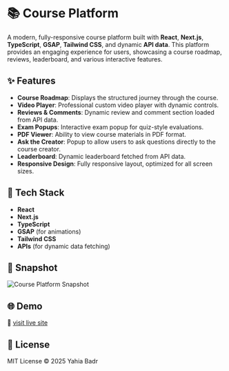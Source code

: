 # 📚 Course Platform

A modern, fully-responsive course platform built with **React**, **Next.js**, **TypeScript**, **GSAP**, **Tailwind CSS**, and dynamic **API data**. This platform provides an engaging experience for users, showcasing a course roadmap, reviews, leaderboard, and various interactive features.

## ✨ Features
- **Course Roadmap**: Displays the structured journey through the course.
- **Video Player**: Professional custom video player with dynamic controls.
- **Reviews & Comments**: Dynamic review and comment section loaded from API data.
- **Exam Popups**: Interactive exam popup for quiz-style evaluations.
- **PDF Viewer**: Ability to view course materials in PDF format.
- **Ask the Creator**: Popup to allow users to ask questions directly to the course creator.
- **Leaderboard**: Dynamic leaderboard fetched from API data.
- **Responsive Design**: Fully responsive layout, optimized for all screen sizes.

## 🚀 Tech Stack
- **React**
- **Next.js**
- **TypeScript**
- **GSAP** (for animations)
- **Tailwind CSS**
- **APIs** (for dynamic data fetching)

## 📸 Snapshot

![Course Platform Snapshot](/assets/images/screenshot.png)

## 🌐 Demo
🔗 [visit live site](https://course-teal-ten.vercel.app)

## 📄 License
MIT License © 2025 Yahia Badr
